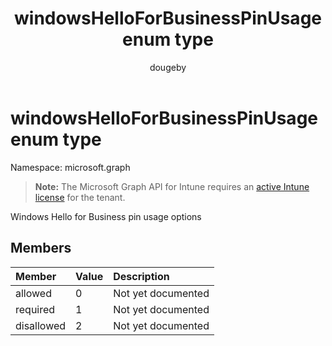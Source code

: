 ﻿---
title: "windowsHelloForBusinessPinUsage enum type"
description: "Windows Hello for Business pin usage options"
author: "dougeby"
localization_priority: Normal
ms.prod: "intune"
doc_type: enumPageType
---

# windowsHelloForBusinessPinUsage enum type

Namespace: microsoft.graph

> **Note:** The Microsoft Graph API for Intune requires an [active Intune license](https://go.microsoft.com/fwlink/?linkid=839381) for the tenant.

Windows Hello for Business pin usage options

## Members

| Member     | Value | Description        |
| :--------- | :---- | :----------------- |
| allowed    | 0     | Not yet documented |
| required   | 1     | Not yet documented |
| disallowed | 2     | Not yet documented |
